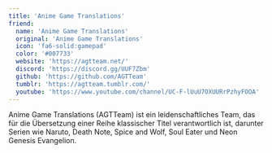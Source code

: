 ```yaml
---
title: 'Anime Game Translations'
friend:
  name: 'Anime Game Translations'
  original: 'Anime Game Translations'
  icon: 'fa6-solid:gamepad'
  color: '#007733'
  website: 'https://agtteam.net/'
  discord: 'https://discord.gg/UUF7Zbm'
  github: 'https://github.com/AGTTeam'
  tumblr: 'https://agtteam.tumblr.com/'
  youtube: 'https://www.youtube.com/channel/UC-F-lUuU7OXUURrPzhyFOOA'
---
```


Anime Game Translations (AGTTeam) ist ein leidenschaftliches Team, das für die Übersetzung einer Reihe klassischer Titel verantwortlich ist, darunter Serien wie Naruto, Death Note, Spice and Wolf, Soul Eater und Neon Genesis Evangelion.